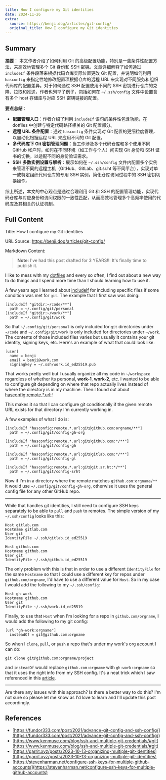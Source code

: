 ```yaml
---
title: How I configure my Git identities
date: 2024-11-26
extra:
  source: https://benji.dog/articles/git-config/
  original_title: How I configure my Git identities
---
```

## Summary
**摘要**：
本文作者介绍了如何利用 Git 的高级配置功能，特别是一些条件性配置方法，来高效地管理多个 Git 身份和 SSH 密钥。文章详细解释了如何通过 `includeIf` 条件段落来根据代码仓库实际位置更改 Git 配置，并说明如何利用 `hasconfig` 来指定性地修改配置项根据仓库的远程 URL 来实现对不同服务和组织代码库的配置差异。对于如何通过 SSH 配置使用不同的 SSH 密钥进行仓库的克隆、拉取和推送，作者也列举了例子，包括如何在 `~/.ssh/config` 文件中设置含有多个 host 存储库与对应 SSH 密钥链接的配置。

**要点总结**：
- **配置管理入口**：作者介绍了利用 `includeIf` 语句的条件性包含功能，在 dotfiles 中创建与特定代码路径相关的 Git 配置部分。
- **远程 URL 条件配置**：通过 `hasconfig` 条件实现对 Git 配置的更细粒度管理，以自动化根据远程 URL 来应用不同的 Git 配置。
- **多代码库下 Git 密钥管理问题**：当工作涉及多个代码仓库和多个使用不同 GitHub 帐户时，如何在不同环境（如工作与个人）间实现 Git 身份和 SSH 证书的切换，以适配不同的身份验证需求。
- **SSH 多数实例设置与解析**：展示如何在 `~/.ssh/config` 文件内配置多个实例来管理不同的远程主机（GitHub、GitLab、git.sr.ht 等不同平台），实现对单一或特定组织代码仓库的专用 SSH 实例，简化仓库访问过程中的 SSH 密钥切换操作。

综上所述，本文的中心观点是通过合理利用 Git 和 SSH 的配置管理功能，实现代码仓库与对应身份和访问权限的一致性匹配，从而高效地管理多个高频率使用的代码库及其相关的认证机制。
## Full Content
Title: How I configure my Git identities

URL Source: https://benji.dog/articles/git-config/

Markdown Content:
> **Note**: I've had this post drafted for 3 YEARS!!! It's finally time to publish it.

I like to mess with my [dotfiles](https://github.com/benjifs/dotfiles) and every so often, I find out about a new way to do things and I spend more time than I should learning how to use it.

A few years ago I learned about [includeIf](https://git-scm.com/docs/git-config#_includes) for including specific files if some condition was met for `git`. The example that I first saw was doing:

```
[includeIf "gitdir:~/code/**"]
  path = ~/.config/git/personal
[includeIf "gitdir:~/work/**"]
  path = ~/.config/git/work
```

So that `~/.config/git/personal` is only included for `git` directories under `~/code` and `~/.config/git/work` is only included for directories under `~/work`. The contents of those included files varies but usually it contains your git identity, signing keys, etc. Here's an example of what that could look like:

```
[user]
  name = benji
  email = benji@work.com
  signingkey = ~/.ssh/work.id_ed25519.pub
```

That works pretty well but I usually organize all my code in `~/workspace` regardless of whether its personal, **work-1**, **work-2**, etc. I wanted to be able to configure git depending on where that repo actually lives instead of where the directory is in my machine. Then I found out about [hasconfig:remote.\*.url:](https://git-scm.com/docs/git-config#Documentation/git-config.txt-codehasconfigremoteurlcode)!

This makes it so that I can configure git conditionally if the given remote URL exists for that directory I'm currently working in.

A few examples of what I do is:

```
[includeIf "hasconfig:remote.*.url:git@github.com:orgname/**"]
  path = ~/.config/git/config-gh-org

[includeIf "hasconfig:remote.*.url:git@github.com:*/**"]
  path = ~/.config/git/config-gh

[includeIf "hasconfig:remote.*.url:git@gitlab.com:*/**"]
  path = ~/.config/git/config-gl

[includeIf "hasconfig:remote.*.url:git@git.sr.ht:*/**"]
  path = ~/.config/git/config-srht
```

Now if I'm in a directory where the remote matches `github.com:orgname/**` it would use `~/.config/git/config-gh-org`, otherwise it uses the general config file for any other GitHub repo.

* * *

While that handles git identities, I still need to configure SSH keys separately to be able to `pull` and `push` to remotes. The simple version of my `~/.ssh/config` looks like this:

```
Host gitlab.com
Hostname gitlab.com
User git
IdentityFile ~/.ssh/gitlab.id_ed25519

Host github.com
Hostname github.com
User git
IdentityFile ~/.ssh/github.id_ed25519
```

The only problem with this is that in order to use a different `IdentityFile` for the same `Hostname` so that I could use a different key for repos under `github.com/orgname`, I'd have to use a different value for `Host`. So in my case I would add the following to my `~/.ssh/config`:

```
Host gh-work
Hostname github.com
User git
IdentityFile ~/.ssh/work.id_ed25519
```

Finally, to use that `Host` when I'm looking for a repo in `github.com/orgname`, I would add the following to my git config:

```
[url "gh-work:orgname"]
  insteadOf = git@github.com:orgname
```

So when I `clone`, `pull`, or `push` a repo that's under my work's org account I can do:

```
git clone git@github.com:orgname/project
```

and `insteadOf` would replace `github.com:orgname` with `gh-work:orgname` so that it uses the right info from my SSH config. It's a neat trick which I saw referenced in this [article](https://www.kenmuse.com/blog/ssh-and-multiple-git-credentials/#git).

* * *

Are there any issues with this approach? Is there a better way to do this? I'm not sure so please let me know as I'd love to learn and I'll update this post accordingly.

References
----------

*   [https://fundor333.com/post/2021/advance-git-config-and-ssh-config/](https://fundor333.com/post/2021/advance-git-config-and-ssh-config/)
*   [https://www.kenmuse.com/blog/ssh-and-multiple-git-credentials/#git](https://www.kenmuse.com/blog/ssh-and-multiple-git-credentials/#git)
*   [https://garrit.xyz/posts/2023-10-13-organizing-multiple-git-identities](https://garrit.xyz/posts/2023-10-13-organizing-multiple-git-identities)
*   [https://stevenharman.net/configure-ssh-keys-for-multiple-github-accounts](https://stevenharman.net/configure-ssh-keys-for-multiple-github-accounts)

